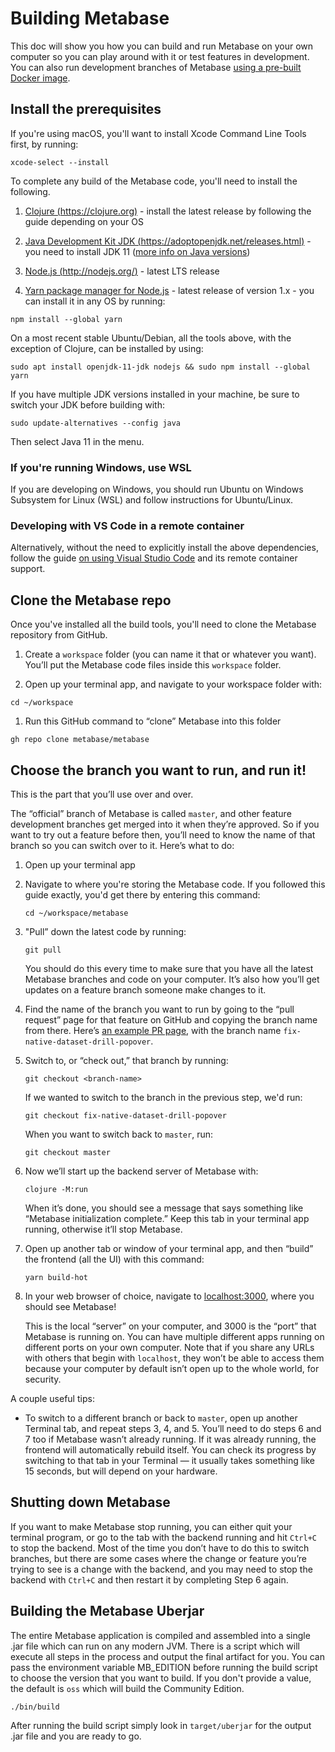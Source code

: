 # Building Metabase

This doc will show you how you can build and run Metabase on your own computer so you can play around with it or test features in development. You can also run development branches of Metabase [using a pre-built Docker image](dev-branch-docker.md).

## Install the prerequisites

If you're using macOS, you'll want to install Xcode Command Line Tools first, by running: 

```
xcode-select --install
```

To complete any build of the Metabase code, you'll need to install the following.

1. [Clojure (https://clojure.org)](https://clojure.org/guides/getting_started) - install the latest release by following the guide depending on your OS

2. [Java Development Kit JDK (https://adoptopenjdk.net/releases.html)](https://adoptopenjdk.net/releases.html) - you need to install JDK 11 ([more info on Java versions](../operations-guide/java-versions.md))

3. [Node.js (http://nodejs.org/)](http://nodejs.org/) - latest LTS release

4. [Yarn package manager for Node.js](https://yarnpkg.com/) - latest release of version 1.x - you can install it in any OS by running:
 
```
npm install --global yarn
```

On a most recent stable Ubuntu/Debian, all the tools above, with the exception of Clojure, can be installed by using:

```
sudo apt install openjdk-11-jdk nodejs && sudo npm install --global yarn
```

If you have multiple JDK versions installed in your machine, be sure to switch your JDK before building with: 

```
sudo update-alternatives --config java
``` 

Then select Java 11 in the menu.

### If you're running Windows, use WSL

If you are developing on Windows, you should run Ubuntu on Windows Subsystem for Linux (WSL) and follow instructions for Ubuntu/Linux.
### Developing with VS Code in a remote container
Alternatively, without the need to explicitly install the above dependencies, follow the guide [on using Visual Studio Code](deven.md#developing-with-visual-studio-code.md) and its remote container support.

## Clone the Metabase repo

Once you've installed all the build tools, you'll need to clone the Metabase repository from GitHub.

1. Create a `workspace` folder (you can name it that or whatever you want). You’ll put the Metabase code files inside this `workspace` folder.

2. Open up your terminal app, and navigate to your workspace folder with: 

```
cd ~/workspace
```

1. Run this GitHub command to “clone” Metabase into this folder

```
gh repo clone metabase/metabase
```

## Choose the branch you want to run, and run it!

This is the part that you’ll use over and over. 

The “official” branch of Metabase is called `master`, and other feature development branches get merged into it when they’re approved. So if you want to try out a feature before then, you’ll need to know the name of that branch so you can switch over to it. Here’s what to do:

1. Open up your terminal app

2. Navigate to where you're storing the Metabase code. If you followed this guide exactly, you'd get there by entering this command: 
   
   ```
   cd ~/workspace/metabase
   ```

3. "Pull” down the latest code by running: 

   ```
   git pull
   ```

   You should do this every time to make sure that you have all the latest Metabase branches and code on your computer. It’s also how you’ll get updates on a feature branch someone make changes to it.

4. Find the name of the branch you want to run by going to the “pull request” page for that feature on GitHub and copying the branch name from there. Here’s [an example PR page](https://github.com/metabase/metabase/pull/19138), with the branch name
`fix-native-dataset-drill-popover`.

5. Switch to, or “check out,” that branch by running:

   ```
   git checkout <branch-name>
   ```
    
   If we wanted to switch to the branch in the previous step, we'd run:

   ```
   git checkout fix-native-dataset-drill-popover
   ```
    
   When you want to switch back to `master`, run: 
    
   ```
   git checkout master
   ```

6. Now we’ll start up the backend server of Metabase with:

   ```
   clojure -M:run
   ```
   
   When it’s done, you should see a message that says something like “Metabase initialization complete.” Keep this tab in your terminal app running, otherwise it’ll stop Metabase.

7. Open up another tab or window of your terminal app, and then “build” the frontend (all the UI) with this command: 
   
   ```
   yarn build-hot
   ```

8. In your web browser of choice, navigate to [localhost:3000](http://localhost:3000), where you should see Metabase!
     
    This is the local “server” on your computer, and 3000 is the “port” that Metabase is running on. You can have multiple different apps running on different ports on your own computer. Note that if you share any URLs with others that begin with `localhost`, they won’t be able to access them because your computer by default isn’t open up to the whole world, for security.    

A couple useful tips:

- To switch to a different branch or back to `master`, open up another Terminal tab, and repeat steps 3, 4, and 5. You’ll need to do steps 6 and 7 too if Metabase wasn’t already running. If it was already running, the frontend will automatically rebuild itself. You can check its progress by switching to that tab in your Terminal — it usually takes something like 15 seconds, but will depend on your hardware.


## Shutting down Metabase

If you want to make Metabase stop running, you can either quit your terminal program, or go to the tab with the backend running and hit `Ctrl+C` to stop the backend. Most of the time you don’t have to do this to switch branches, but there are some cases where the change or feature you’re trying to see is a change with the backend, and you may need to stop the backend with `Ctrl+C` and then restart it by completing Step 6 again.

## Building the Metabase Uberjar

The entire Metabase application is compiled and assembled into a single .jar file which can run on any modern JVM. There is a script which will execute all steps in the process and output the final artifact for you. You can pass the environment variable MB_EDITION before running the build script to choose the version that you want to build. If you don't provide a value, the default is `oss` which will build the Community Edition.

    ./bin/build

After running the build script simply look in `target/uberjar` for the output .jar file and you are ready to go.

